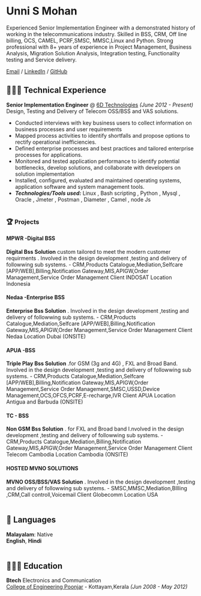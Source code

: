 # Unni S Mohan
Experienced Senior Implementation Engineer with a demonstrated history of working in the telecommunications industry. Skilled in BSS, CRM, Off line billing, OCS, CAMEL, PCRF,SMSC, MMSC,Linux and Python. Strong  professional with  8+ years of experience in Project Management, Business Analysis, Migration Solution Analysis, Integration testing, Functionality testing and Service delivery.

[Email](mailto:unnismohan@gmail.com) / [LinkedIn](https://www.linkedin.com/in/unni-s-mohan/) / [GitHub](https://github.com/unnismohan) 

## 👩🏼‍💻  Technical Experience
**Senior Implementation Engineer** @ [6D Technologies](https://6dtech.co.in/) _(June 2012 - Present)_ <br>
Design, Testing and Delivery of Telecom OSS/BSS and VAS solutions.
  - Conducted interviews with key business users to collect information on business processes and user requirements
  - Mapped process activities to identify shortfalls and propose options to rectify operational inefficiencies.
  - Defined enterprise processes and best practices and tailored enterprise processes for applications.
  - Monitored and tested application performance to identify potential bottlenecks, develop solutions, and collaborate with developers on solution implementation
  - Installed, configured, evaluated and maintained operating systems, application software and system management tools.
  - **_Technologies/Tools used:_** Linux , Bash scripting , Python , Mysql , Oracle , Jmeter , Postman , Diameter , Camel , node Js 
<br><br>
  ### 🏆 Projects
  #### MPWR -Digital BSS 
   **Digital Bss Solution** custom tailored to meet the modern customer requirments . Involved in the design development ,testing and delivery of followwing sub systems.
        - CRM,Products Catalogue,Mediation,Selfcare [APP/WEB],Billing,Notification Gateway,MIS,APIGW,Order Management,Service Order Management
      Client INDOSAT 
      Location Indonesia
   #### Nedaa -Enterprise BSS
   **Enterprise Bss Solution** . Involved in the design development ,testing and delivery of followwing sub systems.
        - CRM,Products Catalogue,Mediation,Selfcare [APP/WEB],Billing,Notification Gateway,MIS,APIGW,Order Management,Service Order Management
        Client Nedaa 
        Location Dubai (ONSITE)
   #### APUA -BSS
   **Triple Play  Bss Solution** .for GSM (3g and 4G) , FXL and Broad Band. Involved in the design development ,testing and delivery of followwing sub systems.
        - CRM,Products Catalogue,Mediation,Selfcare [APP/WEB],Billing,Notification Gateway,MIS,APIGW,Order Management,Service Order Management,SMSC,USSD,Device Management,OCS,OFCS,PCRF,E-recharge,IVR
        Client APUA 
        Location Antigua and Barbuda (ONSITE)
   #### TC - BSS
   **Non GSM Bss Solution** . for FXL and Broad band I.nvolved in the design development ,testing and delivery of followwing sub systems.
        - CRM,Products Catalogue,Mediation,Billing,Notification Gateway,MIS,APIGW,Order Management,Service Order Management
        Client Telecom Cambodia 
        Location Cambodia (ONSITE)
   #### HOSTED MVNO SOLUTIONS
   **MVNO OSS/BSS/VAS Solution** . Involved in the design development ,testing and delivery of followwing sub systems.
        - SMSC,MMSC,Mediation,BIlling ,CRM,Call controll,Voicemail 
        Client Globecomm
        Location USA
<br><br>
## 💬 Languages

**Malayalam**: Native <br>
**English**,
**Hindi**
<br><br>

## 👩🏼‍🎓 Education

**Btech** Electronics and Communication<br>
[College of Engineering Poonjar](http://www.cep.ac.in/) - Kottayam,Kerala _(Jun 2008 - May 2012)_ <br>
